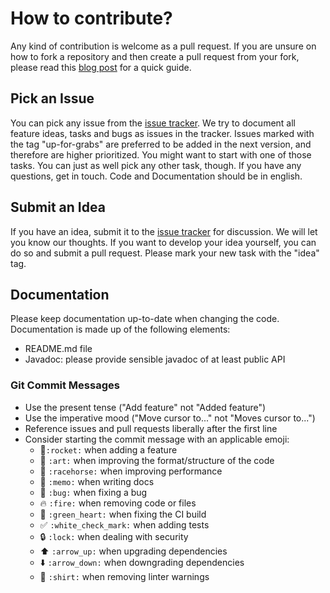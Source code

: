 # How to contribute?

Any kind of contribution is welcome as a pull request. If you are unsure on how to fork a repository and then create a pull request from your fork, please read this [blog post](https://reflectoring.io/github-fork-and-pull/) for a quick guide.

## Pick an Issue
You can pick any issue from the [issue tracker](https://github.com/adessoAG/BrainySnake/issues). We try to document all feature ideas, tasks and bugs as issues in the tracker. Issues marked with the tag "up-for-grabs" are preferred to be added in the next version, and therefore are higher prioritized. You might want to start with one of those tasks. You can just as well pick any other task, though. If you have any questions, get in touch. Code and Documentation should be in english.

## Submit an Idea
If you have an idea, submit it to the [issue tracker](https://github.com/adessoAG/BrainySnake/issues) for discussion. We will let you know our thoughts. If you want to develop your idea yourself, you can do so and submit a pull request. Please mark your new task with the "idea" tag.

## Documentation
Please keep documentation up-to-date when changing the code. Documentation is made up of the following elements:

* README.md file
* Javadoc: please provide sensible javadoc of at least public API

### Git Commit Messages

* Use the present tense ("Add feature" not "Added feature")
* Use the imperative mood ("Move cursor to..." not "Moves cursor to...")
* Reference issues and pull requests liberally after the first line
* Consider starting the commit message with an applicable emoji:
    * :rocket:`:rocket:` when adding a feature
    * :art: `:art:` when improving the format/structure of the code
    * :racehorse: `:racehorse:` when improving performance
    * :memo: `:memo:` when writing docs
    * :bug: `:bug:` when fixing a bug
    * :fire: `:fire:` when removing code or files
    * :green_heart: `:green_heart:` when fixing the CI build
    * :white_check_mark: `:white_check_mark:` when adding tests
    * :lock: `:lock:` when dealing with security
    * :arrow_up: `:arrow_up:` when upgrading dependencies
    * :arrow_down: `:arrow_down:` when downgrading dependencies
    * :shirt: `:shirt:` when removing linter warnings
